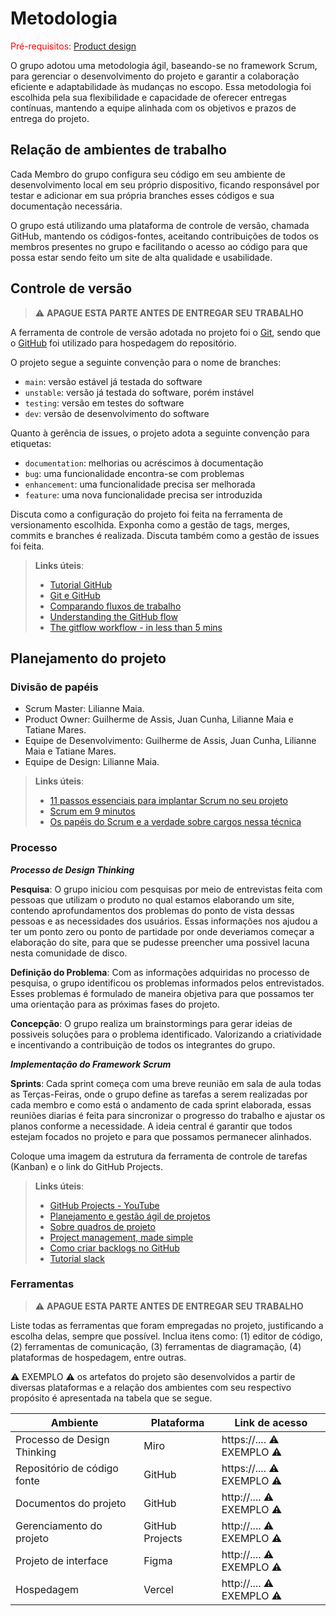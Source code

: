 
# Metodologia

<span style="color:red">Pré-requisitos: <a href="03-Product-design.md"> Product design</a></span>

O grupo adotou uma metodologia ágil, baseando-se no framework Scrum, para gerenciar o desenvolvimento do projeto e garantir a colaboração eficiente e adaptabilidade às mudanças no escopo. Essa metodologia foi escolhida pela sua flexibilidade e capacidade de oferecer entregas contínuas, mantendo a equipe alinhada com os objetivos e prazos de entrega do projeto. 

## Relação de ambientes de trabalho

Cada Membro do grupo configura seu código em seu ambiente de desenvolvimento local em seu próprio dispositivo, ficando responsável por testar e adicionar em sua própria branches esses códigos e sua documentação necessária.

O grupo está utilizando uma plataforma de controle de versão, chamada GitHub, mantendo os códigos-fontes, aceitando contribuições de todos os membros presentes no grupo e facilitando o acesso ao código para que possa estar sendo feito um site de alta qualidade e usabilidade. 

## Controle de versão

> ⚠️ **APAGUE ESTA PARTE ANTES DE ENTREGAR SEU TRABALHO**

A ferramenta de controle de versão adotada no projeto foi o [Git](https://git-scm.com/), sendo que o [GitHub](https://github.com) foi utilizado para hospedagem do repositório.

O projeto segue a seguinte convenção para o nome de branches:

- `main`: versão estável já testada do software
- `unstable`: versão já testada do software, porém instável
- `testing`: versão em testes do software
- `dev`: versão de desenvolvimento do software

Quanto à gerência de issues, o projeto adota a seguinte convenção para etiquetas:

- `documentation`: melhorias ou acréscimos à documentação
- `bug`: uma funcionalidade encontra-se com problemas
- `enhancement`: uma funcionalidade precisa ser melhorada
- `feature`: uma nova funcionalidade precisa ser introduzida

Discuta como a configuração do projeto foi feita na ferramenta de versionamento escolhida. Exponha como a gestão de tags, merges, commits e branches é realizada. Discuta também como a gestão de issues foi feita.

> **Links úteis**:
> - [Tutorial GitHub](https://guides.github.com/activities/hello-world/)
> - [Git e GitHub](https://www.youtube.com/playlist?list=PLHz_AreHm4dm7ZULPAmadvNhH6vk9oNZA)
> - [Comparando fluxos de trabalho](https://www.atlassian.com/br/git/tutorials/comparing-workflows)
> - [Understanding the GitHub flow](https://guides.github.com/introduction/flow/)
> - [The gitflow workflow - in less than 5 mins](https://www.youtube.com/watch?v=1SXpE08hvGs)

## Planejamento do projeto

###  Divisão de papéis

- Scrum Master: Lilianne Maia.
- Product Owner: Guilherme de Assis, Juan Cunha, Lilianne Maia e Tatiane Mares.
- Equipe de Desenvolvimento: Guilherme de Assis, Juan Cunha, Lilianne Maia e Tatiane Mares.
- Equipe de Design: Lilianne Maia.

> **Links úteis**:
> - [11 passos essenciais para implantar Scrum no seu projeto](https://mindmaster.com.br/scrum-11-passos/)
> - [Scrum em 9 minutos](https://www.youtube.com/watch?v=XfvQWnRgxG0)
> - [Os papéis do Scrum e a verdade sobre cargos nessa técnica](https://www.atlassian.com/br/agile/scrum/roles)

### Processo
__*Processo de Design Thinking*__

**Pesquisa**: O grupo iniciou com pesquisas por meio de entrevistas feita com pessoas que utilizam o produto no qual estamos elaborando um site, contendo aprofundamentos dos problemas do ponto de vista dessas pessoas e as necessidades dos usuários. Essas informações nos ajudou a ter um ponto zero ou ponto de partidade por onde deveriamos começar a elaboração do site, para que se pudesse preencher uma possivel lacuna nesta comunidade de disco.

**Definição do Problema**: Com as informações adquiridas no processo de pesquisa, o grupo identificou os problemas informados pelos entrevistados. Esses problemas é formulado de maneira objetiva para que possamos ter uma orientação para as próximas fases do projeto. 

**Concepção**: O grupo realiza um brainstormings para gerar ideias de possiveis soluções para o problema identificado. Valorizando a criatividade e incentivando a contribuição de todos os integrantes do grupo.

__*Implementação do Framework Scrum*__

**Sprints**: Cada sprint começa com uma breve reunião em sala de aula todas as Terças-Feiras, onde o grupo define as tarefas a serem realizadas por cada membro e como está o andamento de cada sprint elaborada, essas reuniões diarias é feita para sincronizar o progresso do trabalho e ajustar os planos conforme a necessidade. A ideia central é garantir que todos estejam focados no projeto e para que possamos permanecer alinhados.

Coloque uma imagem da estrutura da ferramenta de controle de tarefas (Kanban) e o link do GitHub Projects.
 
> **Links úteis**:
> - [GitHub Projects - YouTube](https://www.youtube.com/playlist?list=PLiO7XHcmTsldZR93nkTFmmWbCEVF_8F5H)
> - [Planejamento e gestão ágil de projetos](https://pucminas.instructure.com/courses/87878/pages/unidade-2-tema-2-utilizacao-de-ferramentas-para-controle-de-versoes-de-software)
> - [Sobre quadros de projeto](https://docs.github.com/pt/issues/organizing-your-work-with-project-boards/managing-project-boards/about-project-boards)
> - [Project management, made simple](https://github.com/features/project-management/)
> - [Como criar backlogs no GitHub](https://www.youtube.com/watch?v=RXEy6CFu9Hk)
> - [Tutorial slack](https://slack.com/intl/en-br/)

### Ferramentas

> ⚠️ **APAGUE ESTA PARTE ANTES DE ENTREGAR SEU TRABALHO**

Liste todas as ferramentas que foram empregadas no projeto, justificando a escolha delas, sempre que possível. Inclua itens como: (1) editor de código, (2) ferramentas de comunicação, (3) ferramentas de diagramação, (4) plataformas de hospedagem, entre outras.

⚠️ EXEMPLO ⚠️ os artefatos do projeto são desenvolvidos a partir de diversas plataformas e a relação dos ambientes com seu respectivo propósito é apresentada na tabela que se segue.

| Ambiente                            | Plataforma                         | Link de acesso                       |
|-------------------------------------|------------------------------------|--------------------------------------|
| Processo de Design Thinking         | Miro                               | https://....   ⚠️ EXEMPLO ⚠️        |
| Repositório de código fonte         | GitHub                             | https://....   ⚠️ EXEMPLO ⚠️        |
| Documentos do projeto               | GitHub                             | http://....    ⚠️ EXEMPLO ⚠️        |
| Gerenciamento do projeto            | GitHub Projects                    | http://....    ⚠️ EXEMPLO ⚠️        |
| Projeto de interface                | Figma                              | http://....    ⚠️ EXEMPLO ⚠️        |
| Hospedagem                          | Vercel                             | http://....    ⚠️ EXEMPLO ⚠️        |
 
